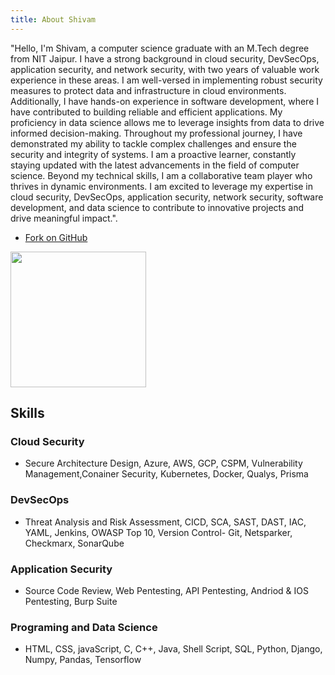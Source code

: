 ```yaml
---
title: About Shivam
---
```


"Hello, I'm Shivam, a computer science graduate with an M.Tech degree from NIT Jaipur. I have a strong background in cloud security, DevSecOps, application security, and network security, with two years of valuable work experience in these areas. I am well-versed in implementing robust security measures to protect data and infrastructure in cloud environments. Additionally, I have hands-on experience in software development, where I have contributed to building reliable and efficient applications. My proficiency in data science allows me to leverage insights from data to drive informed decision-making. Throughout my professional journey, I have demonstrated my ability to tackle complex challenges and ensure the security and integrity of systems. I am a proactive learner, constantly staying updated with the latest advancements in the field of computer science. Beyond my technical skills, I am a collaborative team player who thrives in dynamic environments. I am excited to leverage my expertise in cloud security, DevSecOps, application security, network security, software development, and data science to contribute to innovative projects and drive meaningful impact.".

- [Fork on GitHub](https://github.com/)

[<img src="https://cdn.buymeacoffee.com/buttons/default-yellow.png" width="217"/>](https://buymeacoffee.com/daviddarnes#support)

## Skills

### Cloud Security

* Secure Architecture Design, Azure, AWS, GCP, CSPM, Vulnerability Management,Conainer Security, Kubernetes, Docker, Qualys, Prisma

### DevSecOps

* Threat Analysis and Risk Assessment, CICD, SCA, SAST, DAST, IAC, YAML, Jenkins, OWASP Top 10, Version Control- Git, Netsparker, Checkmarx, SonarQube


### Application Security

* Source Code Review, Web Pentesting, API Pentesting, Andriod & IOS Pentesting, Burp Suite

### Programing and Data Science

* HTML, CSS, javaScript, C, C++, Java, Shell Script, SQL, Python, Django, Numpy, Pandas, Tensorflow

